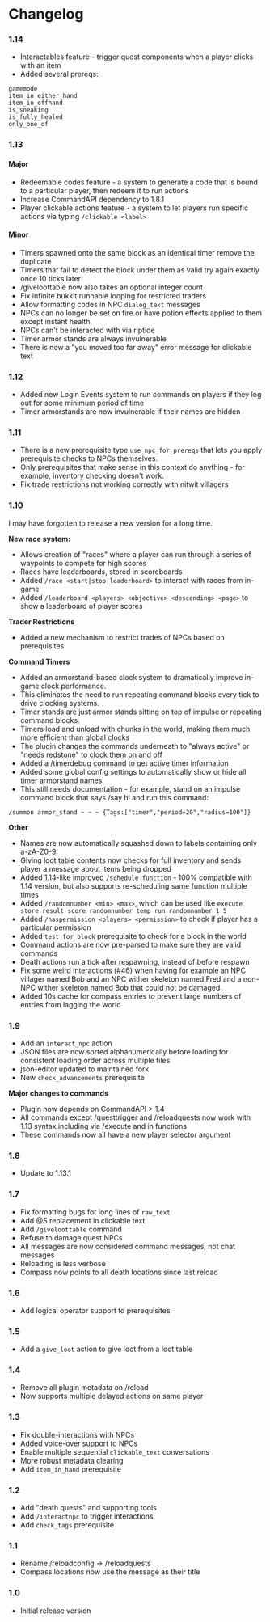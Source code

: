 # Changelog

### 1.14
- Interactables feature - trigger quest components when a player clicks with an item
- Added several prereqs:
```
gamemode
item_in_either_hand
item_in_offhand
is_sneaking
is_fully_healed
only_one_of
```

### 1.13
#### Major
- Redeemable codes feature - a system to generate a code that is bound to a particular player, then redeem it to run actions
- Increase CommandAPI dependency to 1.8.1
- Player clickable actions feature - a system to let players run specific actions via typing `/clickable <label>`

#### Minor
- Timers spawned onto the same block as an identical timer remove the duplicate
- Timers that fail to detect the block under them as valid try again exactly once 10 ticks later
- /giveloottable now also takes an optional integer count
- Fix infinite bukkit runnable looping for restricted traders
- Allow formatting codes in NPC `dialog_text` messages
- NPCs can no longer be set on fire or have potion effects applied to them except instant health
- NPCs can't be interacted with via riptide
- Timer armor stands are always invulnerable
- There is now a "you moved too far away" error message for clickable text

### 1.12
- Added new Login Events system to run commands on players if they log out for some minimum period of time
- Timer armorstands are now invulnerable if their names are hidden

### 1.11
- There is a new prerequisite type `use_npc_for_prereqs` that lets you apply prerequisite checks to NPCs themselves.
- Only prerequisites that make sense in this context do anything - for example, inventory checking doesn't work.
- Fix trade restrictions not working correctly with nitwit villagers

### 1.10
I may have forgotten to release a new version for a long time.

**New race system:**
- Allows creation of "races" where a player can run through a series of waypoints to compete for high scores
- Races have leaderboards, stored in scoreboards
- Added `/race <start|stop|leaderboard>` to interact with races from in-game
- Added `/leaderboard <players> <objective> <descending> <page>` to show a leaderboard of player scores

**Trader Restrictions**
- Added a new mechanism to restrict trades of NPCs based on prerequisites

**Command Timers**
- Added an armorstand-based clock system to dramatically improve in-game clock performance.
- This eliminates the need to run repeating command blocks every tick to drive clocking systems.
- Timer stands are just armor stands sitting on top of impulse or repeating command blocks.
- Timers load and unload with chunks in the world, making them much more efficient than global clocks
- The plugin changes the commands underneath to "always active" or "needs redstone" to clock them on and off
- Added a /timerdebug command to get active timer information
- Added some global config settings to automatically show or hide all timer armorstand names
- This still needs documentation - for example, stand on an impulse command block that says /say hi and run this command:
```
/summon armor_stand ~ ~ ~ {Tags:["timer","period=20","radius=100"]}
```

**Other**
- Names are now automatically squashed down to labels containing only a-zA-Z0-9.
- Giving loot table contents now checks for full inventory and sends player a message about items being dropped
- Added 1.14-like improved `/schedule function` - 100% compatible with 1.14 version, but also supports re-scheduling same function multiple times
- Added `/randomnumber <min> <max>`, which can be used like `execute store result score randomnumber temp run randomnumber 1 5`
- Added `/haspermission <players> <permission>` to check if player has a particular permission
- Added `test_for_block` prerequisite to check for a block in the world
- Command actions are now pre-parsed to make sure they are valid commands
- Death actions run a tick after respawning, instead of before respawn
- Fix some weird interactions (#46) when having for example an NPC villager named Bob and an NPC wither skeleton named Fred and a non-NPC wither skeleton named Bob that could not be damaged.
- Added 10s cache for compass entries to prevent large numbers of entries from lagging the world

### 1.9
- Add an `interact_npc` action
- JSON files are now sorted alphanumerically before loading for consistent loading order across multiple files
- json-editor updated to maintained fork
- New `check_advancements` prerequisite

**Major changes to commands**
- Plugin now depends on CommandAPI > 1.4
- All commands except /questtrigger and /reloadquests now work with 1.13 syntax including via /execute and in functions
- These commands now all have a new player selector argument

### 1.8
- Update to 1.13.1

### 1.7
- Fix formatting bugs for long lines of `raw_text`
- Add @S replacement in clickable text
- Add `/giveloottable` command
- Refuse to damage quest NPCs
- All messages are now considered command messages, not chat messages
- Reloading is less verbose
- Compass now points to all death locations since last reload

### 1.6
- Add logical operator support to prerequisites

### 1.5
- Add a `give_loot` action to give loot from a loot table

### 1.4
- Remove all plugin metadata on /reload
- Now supports multiple delayed actions on same player

### 1.3
- Fix double-interactions with NPCs
- Added voice-over support to NPCs
- Enable multiple sequential `clickable_text` conversations
- More robust metadata clearing
- Add `item_in_hand` prerequisite

### 1.2
- Add "death quests" and supporting tools
- Add `/interactnpc` to trigger interactions
- Add `check_tags` prerequisite

### 1.1
- Rename /reloadconfig -> /reloadquests
- Compass locations now use the message as their title

### 1.0
- Initial release version
